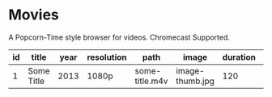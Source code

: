 # Movies
A Popcorn-Time style browser for videos. Chromecast Supported.


| id | title      | year | resolution | path           | image           | duration | size | collection | collection_order | genre_1 | genre_2 | genre_3 |
|----|------------|------|------------|----------------|-----------------|----------|------|------------|------------------|---------|---------|---------|
| 1  | Some Title | 2013 | 1080p      | some-title.m4v | image-thumb.jpg | 120      | 1024 |            |                  |         |         |         |
